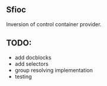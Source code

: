 ## Sfioc
Inversion of control container provider.

## TODO:
- add docblocks
- add selectors
- group resolving implementation
- testing
